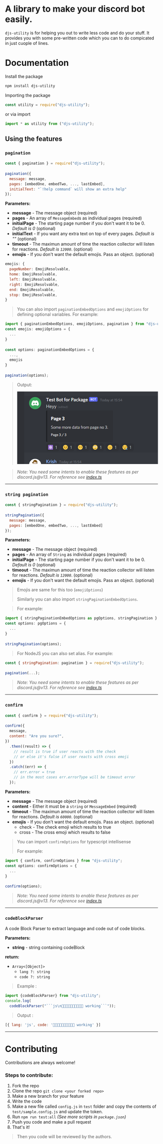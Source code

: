 # A library to make your discord bot easily.

`djs-utility` is for helping you out to write less code and do your stuff. It provides you with some pre-written code which you can to do compicated in just cuople of lines.

# Documentation

Install the package

```bash
npm install djs-utility
```

Importing the package

```js
const utility = require("djs-utility");
```

or via import

```js
import * as utility from ("djs-utility");
```

## Using the features

### `pagination`

```js
const { pagination } = require("djs-utility");

pagination({
  message: message,
  pages: [embedOne, embedTwo, ..., lastEmbed],
  initialText: "`!help command` will show an extra help"
});

```

**Parameters:**

- **message** - The message object (required)
- **pages** - An array of `MessageEmbed`s as individual pages (required)
- **initialPage** - The starting page number if you don't want it to be 0. _Default is 0_ (optional)
- **initialText** - If you want any extra text on top of every pages. _Default is ""_ (optional)
- **timeout** - The maximun amount of time the reaction collector will listen for reactions. _Default is `12000`_. (optional)
- **emojis** - If you don't want the default emojis. Pass an object. (optional)

```js
emojis: {
  pageNumber: EmojiResolvable,
  home: EmojiResolvable,
  left: EmojiResolvable,
  right: EmojiResolvable,
  end: EmojiResolvable,
  stop: EmojiResolvable,
}
```

> You can also import `paginationEmbedOptions` and `emojiOptions` for defining optional variables.
> For example:

```ts
import { paginationEmbedOptions, emojiOptions, pagination } from "djs-utility";
const emojis: emojiOptions = {
  ...
}

const options: paginationEmbedOptions = {
  ...,
  emojis
}

pagination(options);
```

> Output:
>
> ![pagination-example](./images/pagination.png)

> _Note: You need some intents to enable these features as per discord.js@v13. For reference see [index.ts](./src/test-bot/index.ts)_

---
### `string pagination`

```js
const { stringPagination } = require("djs-utility");

stringPagination({
  message: message,
  pages: [embedOne, embedTwo, ..., lastEmbed]
});
```

**Parameters:**

- **message** - The message object (required)
- **pages** - An array of `String` as individual pages (required)
- **initialPage** - The starting page number if you don't want it to be 0. _Default is 0_ (optional)
- **timeout** - The maximun amount of time the reaction collector will listen for reactions. _Default is `12000`_. (optional)
- **emojis** - If you don't want the default emojis. Pass an object. (optional)

> Emojis are same for this too (`emojiOptions`)
>
> Similarly you can also import `stringPaginationEmbedOptions`.

> For example:

```ts
import { stringPaginationEmbedOptions as pgOptions, stringPagination } from "djs-utility";
const options: pgOptions = {
  ...
}

stringPagination(options);
```

> For NodeJS you can also set alias. For example:

```js
const { stringPagination: pagination } = require("djs-utility");

pagination(...);
```

> _Note: You need some intents to enable these features as per discord.js@v13. For reference see [index.ts](./src/test-bot/index.ts)_

---
### `confirm`

```js
const { confirm } = require("djs-utility");

confirm({
  message,
  content: "Are you sure?",
})
  .then((result) => {
    // result is true if user reacts with the check
    // or else it's false if user reacts with cross emoji
  })
  .catch((err) => {
    // err.error = true
    // in the most cases err.errorType will be timeout error
  });
```

**Parameters:**

- **message** - The message object (required)
- **content** - Either it must be a `string` or `MessageEmbed` (required)
- **timeout** - The maximun amount of time the reaction collector will listen for reactions. _Default is `60000`_. (optional)
- **emojis** - If you don't want the default emojis. Pass an object. (optional)
  - check - The check emoji which results to true
  - cross - The cross emoji which results to false

> You can import `confirmOptions` for typescript intellisense
>
> For example:

```ts
import { confirm, confirmOptions } from "djs-utility";
const options: confirmOptions = {
  ...
}

confirm(options);
```

> _Note: You need some intents to enable these features as per discord.js@v13. For reference see [index.ts](./src/test-bot/index.ts)_

---
### `codeBlockParser`
A code Block Parser to extract language and code out of code blocks.

**Parameters:**
- **string** - string containing codeBlock

**return:**
- `Array<[Object]>`
  - `lang ?: string`
  - `code ?: string`
> Example :

```ts
import {codeBlockParser} from "djs-utility";
console.log(
  codeBlockParser("```js\n🥳🥳🥳🥳🥳🥳🥳🥳🥳🥳 working```"));
```
> Output :

```js
[{ lang: 'js', code: '🥳🥳🥳🥳🥳🥳🥳🥳🥳🥳 working' }]
```

---
# Contributing
Contributions are always welcome!

### Steps to contribute:

1. Fork the repo
1. Clone the repo `git clone <your forked repo>`
1. Make a new branch for your feature
1. Write the code
1. Make a new file called `config.js` in `test` folder and copy the contents of `test/sample.config.js` and update the token.
1. Run `npm run test:all` _(See more scripts in `package.json`)_
1. Push you code and make a pull request
1. That's it!

> Then you code will be reviewed by the authors.
